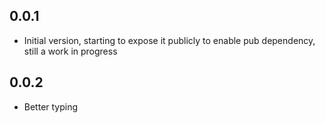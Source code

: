 ## 0.0.1

- Initial version, starting to expose it publicly to enable pub dependency, still a work in progress

## 0.0.2

- Better typing